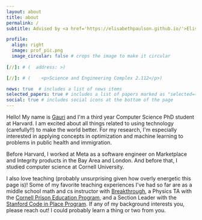 ```yaml
---
layout: about
title: about
permalink: /
subtitle: Advised by <a href='https://elisabethpaulson.github.io/'>Elisabeth Paulson</a>.

profile:
  align: right
  image: prof_pic.png
  image_circular: false # crops the image to make it circular
  
[//]: # (  address: >)

[//]: # (    <p>Science and Engineering Complex 2.112</p>)

news: true  # includes a list of news items
selected_papers: true # includes a list of papers marked as "selected={true}"
social: true # includes social icons at the bottom of the page
---
```


Hello! My name is [Gauri](https://youtu.be/DZ6DOqpxTjg?t=8) and I'm a third year Computer Science PhD student at Harvard. I am excited about all things related to using technology (carefully!!) to make the world better. For my research, I'm especially interested in applying concepts in optimization and machine learning to problems in public health and immigration. 

Before Harvard, I worked at Meta as a software engineer on Marketplace and Integrity products in the Bay Area and London. And before that, I studied computer science at Cornell University. 

I also love teaching (probably unsurprising given how overly energetic this page is)! Some of my favorite teaching experiences I've had so far are as a middle school math and cs instructor with [Breakthrough](https://www.breakthroughcollaborative.org/teach/), a Physics TA with the [Cornell Prison Education Program](https://cpep.cornell.edu/), and a Section Leader with the [Stanford Code in Place Program](https://codeinplace.stanford.edu/). If any of my background interests you, please reach out! I could probably learn a thing or two from you.
